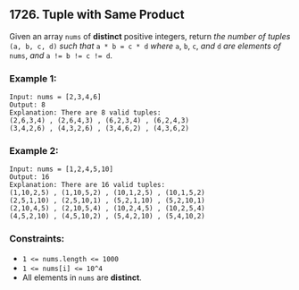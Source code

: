 ## 1726. Tuple with Same Product

Given an array ```nums``` of **distinct** positive integers, return *the number of tuples* ```(a, b, c, d)``` *such that* ```a * b = c * d``` *where* ```a```, ```b```, ```c```, *and* ```d``` *are elements of* ```nums```, *and* ```a != b != c != d```.

### Example 1:
```
Input: nums = [2,3,4,6]
Output: 8
Explanation: There are 8 valid tuples:
(2,6,3,4) , (2,6,4,3) , (6,2,3,4) , (6,2,4,3)
(3,4,2,6) , (4,3,2,6) , (3,4,6,2) , (4,3,6,2)
```
### Example 2:
```
Input: nums = [1,2,4,5,10]
Output: 16
Explanation: There are 16 valid tuples:
(1,10,2,5) , (1,10,5,2) , (10,1,2,5) , (10,1,5,2)
(2,5,1,10) , (2,5,10,1) , (5,2,1,10) , (5,2,10,1)
(2,10,4,5) , (2,10,5,4) , (10,2,4,5) , (10,2,5,4)
(4,5,2,10) , (4,5,10,2) , (5,4,2,10) , (5,4,10,2)
```

### Constraints:

* ```1 <= nums.length <= 1000```
* ```1 <= nums[i] <= 10^4```
* All elements in ```nums``` are **distinct**.